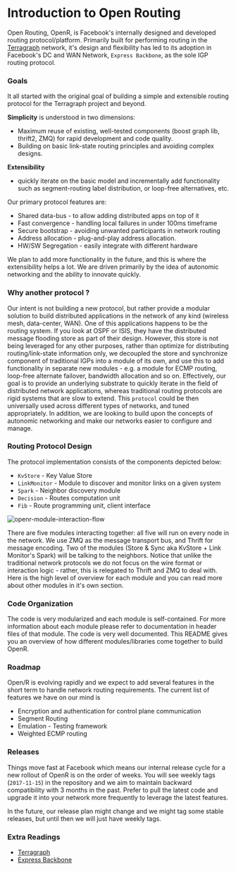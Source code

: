 # Introduction to Open Routing

Open Routing, OpenR, is Facebook's internally designed and developed routing
protocol/platform. Primarily built for performing routing in the
[Terragraph](https://terragraph.com/) network, it's design and flexibility has
led to its adoption in Facebook's DC and
WAN Network, `Express Backbone`, as the sole IGP routing protocol.

### Goals

It all started with the original goal of building a simple and extensible routing
protocol for the Terragraph project and beyond.

**Simplicity** is understood in two dimensions:
* Maximum reuse of existing, well-tested components (boost graph lib, thrift2,
  ZMQ) for rapid development and code quality.
* Building on basic link-state routing principles and avoiding complex designs.

**Extensibility**
* quickly iterate on the basic model and incrementally add functionality such as
  segment-routing label distribution, or loop-free alternatives, etc.

Our primary protocol features are:
* Shared data-bus - to allow adding distributed apps on top of it
* Fast convergence - handling local failures in under 100ms timeframe
* Secure bootstrap - avoiding unwanted participants in network routing
* Address allocation - plug-and-play address allocation.
* HW/SW Segregation - easily integrate with different hardware

We plan to add more functionality in the future, and this is where the
extensibility helps a lot. We are driven primarily by the idea of autonomic
networking and the ability to innovate quickly.

### Why another protocol ?

Our intent is not building a new protocol, but rather provide a modular solution
to build distributed applications in the network of any kind (wireless mesh,
data-center, WAN). One of this applications happens to be the routing system. If
you look at OSPF or ISIS, they have the distributed message flooding store as
part of their design. However, this store is not being leveraged for any other
purposes, rather than optimize for distributing routing/link-state information
only, we decoupled the store and synchronize component of traditional IGPs into a
module of its own, and use this to add functionality in separate new modules -
e.g. a module for ECMP routing, loop-free alternate failover, bandwidth
allocation and so on. Effectively, our goal is to provide an underlying substrate
to quickly iterate in the field of distributed network applications, whereas
traditional routing protocols are rigid systems that are slow to extend. This
`protocol` could be then universally used across different types of networks,
and tuned appropriately. In addition, we are looking to build upon the concepts
of autonomic networking and make our networks easier to configure and manage.

### Routing Protocol Design

The protocol implementation consists of the components depicted below:
* `KvStore` - Key Value Store
* `LinkMonitor` - Module to discover and monitor links on a given system
* `Spark` - Neighbor discovery module
* `Decision` - Routes computation unit
* `Fib` - Route programming unit, client interface

![openr-module-interaction-flow](https://user-images.githubusercontent.com/1482609/31962601-d95542ee-b8b2-11e7-8e6b-9ac38882e0b7.png)

There are five modules interacting together: all five will run on every node in
the network. We use ZMQ as the message transport bus, and Thrift for message
encoding. Two of the modules (Store & Sync aka KvStore + Link Monitor's Spark)
will be talking to the neighbors. Notice that unlike the traditional network
protocols we do not focus on the wire format or interaction logic - rather, this
is relegated to Thrift and ZMQ to deal with. Here is the high level of overview
for each module and you can read more about other modules in it's own section.

### Code Organization

The code is very modularized and each module is self-contained. For more information
about each module please refer to documentation in header files of that module.
The code is very well documented. This README gives you an overview of how different
modules/libraries come together to build OpenR.

### Roadmap

Open/R is evolving rapidly and we expect to add several features in the short term
to handle network routing requirements. The current list of features we have on our
mind is

* Encryption and authentication for control plane communication
* Segment Routing
* Emulation - Testing framework
* Weighted ECMP routing

### Releases

Things move fast at Facebook which means our internal release cycle for a new
rollout of OpenR is on the order of weeks. You will see weekly tags (`2017-11-15`)
in the repository and we aim to maintain backward compatibility with 3 months in
the past. Prefer to pull the latest code and upgrade it into your network more
frequently to leverage the latest features.

In the future, our release plan might change and we might tag some stable releases,
but until then we will just have weekly tags.

### Extra Readings

* [Terragraph](https://engineering.fb.com/2016/04/13/connectivity/introducing-facebook-s-new-terrestrial-connectivity-systems-terragraph-and-project-aries/)
* [Express Backbone](https://engineering.fb.com/2017/05/01/data-center-engineering/building-express-backbone-facebook-s-new-long-haul-network/)
